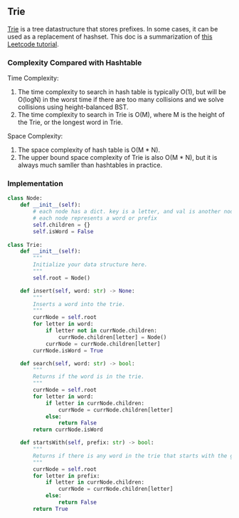 ## Trie
[Trie](https://en.wikipedia.org/wiki/Trie) is a tree datastructure that stores prefixes. In some cases, it can be used as a replacement of hashset. This doc is a summarization of [this Leetcode tutorial](https://leetcode.com/explore/learn/card/trie/147/basic-operations/1048/).

### Complexity Compared with Hashtable
Time Complexity:   
1. The time complexity to search in hash table is typically O(1), but will be O(logN) in the worst time if there are too many collisions and we solve collisions using height-balanced BST.   
2. The time complexity to search in Trie is O(M), where M is the height of the Trie, or the longest word in Trie.   

Space Complexity:   
1. The space complexity of hash table is O(M * N).
2. The upper bound space complexity of Trie is also O(M * N), but it is always much samller than hashtables in practice.   

### Implementation
```python
class Node:
    def __init__(self):
        # each node has a dict. key is a letter, and val is another node.
        # each node represents a word or prefix
        self.children = {}
        self.isWord = False
        
class Trie:
    def __init__(self):
        """
        Initialize your data structure here.
        """
        self.root = Node()

    def insert(self, word: str) -> None:
        """
        Inserts a word into the trie.
        """
        currNode = self.root
        for letter in word:
            if letter not in currNode.children:
                currNode.children[letter] = Node()
            currNode = currNode.children[letter]
        currNode.isWord = True

    def search(self, word: str) -> bool:
        """
        Returns if the word is in the trie.
        """
        currNode = self.root
        for letter in word:
            if letter in currNode.children:
                currNode = currNode.children[letter]
            else:
                return False
        return currNode.isWord

    def startsWith(self, prefix: str) -> bool:
        """
        Returns if there is any word in the trie that starts with the given prefix.
        """
        currNode = self.root
        for letter in prefix:
            if letter in currNode.children:
                currNode = currNode.children[letter]
            else:
                return False
        return True
```
